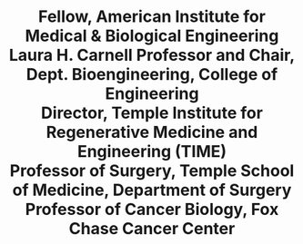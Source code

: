 ---
name: Peter I. Lelkes, PhD
status: faculty
title:  Fellow, American Institute for Medical & Biological Engineering <br/>
        Laura H. Carnell Professor and Chair, Dept. Bioengineering, College of Engineering <br/>
        Director, Temple Institute for Regenerative Medicine and Engineering (TIME) <br/>
        Professor of Surgery, Temple School of Medicine, Department of Surgery <br/>
        Professor of Cancer Biology, Fox Chase Cancer Center
office: Engineering Building, room 811
phone: +1 215-204-3307
fax: +1 215-204-3326
email: pilelkes@temple.edu
pic: "img/people/LelkesPeter.jpg"
contact: true
---